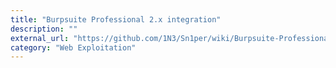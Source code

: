 ```yaml
---
title: "Burpsuite Professional 2.x integration"
description: ""
external_url: "https://github.com/1N3/Sn1per/wiki/Burpsuite-Professional-2.x-Integration"
category: "Web Exploitation"
---
```

